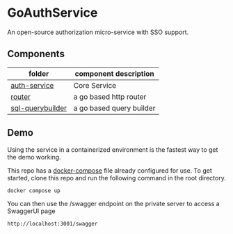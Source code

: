# GoAuthService
An open-source authorization micro-service with SSO support.

## Components
| folder | component description |
| - | - |
| [auth-service](./auth-service/README.md)          | Core Service
| [router](./router/README.md)                      | a go based http router
| [sql-querybuilder](./sql-querybuilder/README.md)  | a go based query builder

## Demo
Using the service in a containerized environment is the fastest way to get the demo working.

This repo has a [docker-compose](./docker-compose.yaml) file already configured for use. 
To get started, clone this repo and run the following command in the root directory.
```bash
docker compose up
```

You can then use the /swagger endpoint on the private server to access a SwaggerUI page
```
http://localhost:3001/swagger
```

